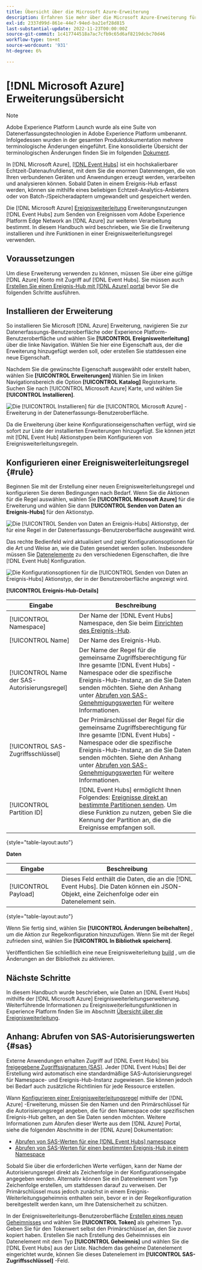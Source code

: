 ```yaml
---
title: Übersicht über die Microsoft Azure-Erweiterung
description: Erfahren Sie mehr über die Microsoft Azure-Erweiterung für die Ereignisweiterleitung in Adobe Experience Platform.
exl-id: 2337d99d-861e-44e7-94ed-ba21ef28d815
last-substantial-update: 2022-11-23T00:00:00Z
source-git-commit: 1c417744518a7ac7cfb9c65d6af8219dcbc70d46
workflow-type: tm+mt
source-wordcount: '931'
ht-degree: 6%

---
```


# [!DNL Microsoft Azure] Erweiterungsübersicht

>[!NOTE]
>
>Adobe Experience Platform Launch wurde als eine Suite von Datenerfassungstechnologien in Adobe Experience Platform umbenannt. Infolgedessen wurden in der gesamten Produktdokumentation mehrere terminologische Änderungen eingeführt. Eine konsolidierte Übersicht der terminologischen Änderungen finden Sie im folgenden [Dokument](../../../term-updates.md).

In [!DNL Microsoft Azure], [[!DNL Event Hubs]](https://azure.microsoft.com/en-us/products/event-hubs/#overview) ist ein hochskalierbarer Echtzeit-Datenaufrufdienst, mit dem Sie die enormen Datenmengen, die von Ihren verbundenen Geräten und Anwendungen erzeugt werden, verarbeiten und analysieren können. Sobald Daten in einem Ereignis-Hub erfasst werden, können sie mithilfe eines beliebigen Echtzeit-Analytics-Anbieters oder von Batch-/Speicheradaptern umgewandelt und gespeichert werden.

Die [!DNL Microsoft Azure] [Ereignisweiterleitung](../../../ui/event-forwarding/overview.md) Erweiterungsnutzungen [!DNL Event Hubs] zum Senden von Ereignissen vom Adobe Experience Platform Edge Network an [!DNL Azure] zur weiteren Verarbeitung bestimmt. In diesem Handbuch wird beschrieben, wie Sie die Erweiterung installieren und ihre Funktionen in einer Ereignisweiterleitungsregel verwenden.

## Voraussetzungen

Um diese Erweiterung verwenden zu können, müssen Sie über eine gültige [!DNL Azure] Konto mit Zugriff auf [!DNL Event Hubs]. Sie müssen auch [Erstellen Sie einen Ereignis-Hub mit [!DNL Azure] portal](https://learn.microsoft.com/en-us/azure/event-hubs/event-hubs-create) bevor Sie die folgenden Schritte ausführen.

## Installieren der Erweiterung

So installieren Sie Microsoft [!DNL Azure] Erweiterung, navigieren Sie zur Datenerfassungs-Benutzeroberfläche oder Experience Platform-Benutzeroberfläche und wählen Sie **[!UICONTROL Ereignisweiterleitung]** über die linke Navigation. Wählen Sie hier eine Eigenschaft aus, der die Erweiterung hinzugefügt werden soll, oder erstellen Sie stattdessen eine neue Eigenschaft.

Nachdem Sie die gewünschte Eigenschaft ausgewählt oder erstellt haben, wählen Sie **[!UICONTROL Erweiterungen]** Wählen Sie im linken Navigationsbereich die Option **[!UICONTROL Katalog]** Registerkarte. Suchen Sie nach [!UICONTROL Microsoft Azure] Karte, und wählen Sie **[!UICONTROL Installieren]**.

![Die [!UICONTROL Installieren] für die [!UICONTROL Microsoft Azure] -Erweiterung in der Datenerfassungs-Benutzeroberfläche.](../../../images/extensions/server/azure/install.png)

Da die Erweiterung über keine Konfigurationseigenschaften verfügt, wird sie sofort zur Liste der installierten Erweiterungen hinzugefügt. Sie können jetzt mit [!DNL Event Hub] Aktionstypen beim Konfigurieren von Ereignisweiterleitungsregeln.

## Konfigurieren einer Ereignisweiterleitungsregel {#rule}

Beginnen Sie mit der Erstellung einer neuen Ereignisweiterleitungsregel und konfigurieren Sie deren Bedingungen nach Bedarf. Wenn Sie die Aktionen für die Regel auswählen, wählen Sie **[!UICONTROL Microsoft Azure]** für die Erweiterung und wählen Sie dann **[!UICONTROL Senden von Daten an Ereignis-Hubs]** für den Aktionstyp.

![Die [!UICONTROL Senden von Daten an Ereignis-Hubs] Aktionstyp, der für eine Regel in der Datenerfassungs-Benutzeroberfläche ausgewählt wird.](../../../images/extensions/server/azure/select-action-type.png)

Das rechte Bedienfeld wird aktualisiert und zeigt Konfigurationsoptionen für die Art und Weise an, wie die Daten gesendet werden sollen. Insbesondere müssen Sie [Datenelemente](../../../ui/managing-resources/data-elements.md) zu den verschiedenen Eigenschaften, die Ihre [!DNL Event Hub] Konfiguration.

![Die Konfigurationsoptionen für die [!UICONTROL Senden von Daten an Ereignis-Hubs] Aktionstyp, der in der Benutzeroberfläche angezeigt wird.](../../../images/extensions/server/azure/event-hub-details.png)

**[!UICONTROL Ereignis-Hub-Details]**

| Eingabe | Beschreibung |
| --- | --- |
| [!UICONTROL Namespace] | Der Name der [!DNL Event Hubs] Namespace, den Sie beim [Einrichten des Ereignis-Hub](https://learn.microsoft.com/en-us/azure/event-hubs/event-hubs-create#create-an-event-hubs-namespace). |
| [!UICONTROL Name] | Der Name des Ereignis-Hub. |
| [!UICONTROL Name der SAS-Autorisierungsregel] | Der Name der Regel für die gemeinsame Zugriffsberechtigung für Ihre gesamte [!DNL Event Hubs] -Namespace oder die spezifische Ereignis-Hub-Instanz, an die Sie Daten senden möchten. Siehe den Anhang unter [Abrufen von SAS-Genehmigungswerten](#sas) für weitere Informationen. |
| [!UICONTROL SAS-Zugriffsschlüssel] | Der Primärschlüssel der Regel für die gemeinsame Zugriffsberechtigung für Ihre gesamte [!DNL Event Hubs] -Namespace oder die spezifische Ereignis-Hub-Instanz, an die Sie Daten senden möchten. Siehe den Anhang unter [Abrufen von SAS-Genehmigungswerten](#sas) für weitere Informationen. |
| [!UICONTROL Partition ID] | [!DNL Event Hubs] ermöglicht Ihnen Folgendes: [Ereignisse direkt an bestimmte Partitionen senden](https://learn.microsoft.com/en-us/azure/architecture/reference-architectures/event-hubs/partitioning-in-event-hubs-and-kafka). Um diese Funktion zu nutzen, geben Sie die Kennung der Partition an, die die Ereignisse empfangen soll. |

{style="table-layout:auto"}

**Daten**

| Eingabe | Beschreibung |
| --- | --- |
| [!UICONTROL Payload] | Dieses Feld enthält die Daten, die an die [!DNL Event Hubs]. Die Daten können ein JSON-Objekt, eine Zeichenfolge oder ein Datenelement sein. |

{style="table-layout:auto"}

Wenn Sie fertig sind, wählen Sie **[!UICONTROL Änderungen beibehalten]** , um die Aktion zur Regelkonfiguration hinzuzufügen. Wenn Sie mit der Regel zufrieden sind, wählen Sie **[!UICONTROL In Bibliothek speichern]**.

Veröffentlichen Sie schließlich eine neue Ereignisweiterleitung [build](../../../ui/publishing/builds.md) , um die Änderungen an der Bibliothek zu aktivieren.

## Nächste Schritte

In diesem Handbuch wurde beschrieben, wie Daten an [!DNL Event Hubs] mithilfe der [!DNL Microsoft Azure] Ereignisweiterleitungserweiterung. Weiterführende Informationen zu Ereignisweiterleitungsfunktionen in Experience Platform finden Sie im Abschnitt [Übersicht über die Ereignisweiterleitung](../../../ui/event-forwarding/overview.md).

## Anhang: Abrufen von SAS-Autorisierungswerten {#sas}

Externe Anwendungen erhalten Zugriff auf [!DNL Event Hubs] bis [freigegebene Zugriffssignaturen (SAS)](https://learn.microsoft.com/en-us/azure/event-hubs/authorize-access-shared-access-signature). Jeder [!DNL Event Hubs] Bei der Erstellung wird automatisch eine standardmäßige SAS-Autorisierungsregel für Namespace- und Ereignis-Hub-Instanz zugewiesen. Sie können jedoch bei Bedarf auch zusätzliche Richtlinien für jede Ressource erstellen.

Wann [Konfigurieren einer Ereignisweiterleitungsregel](#rule) mithilfe der [!DNL Azure] -Erweiterung, müssen Sie den Namen und den Primärschlüssel für die Autorisierungsregel angeben, die für den Namespace oder spezifischen Ereignis-Hub gelten, an den Sie Daten senden möchten. Weitere Informationen zum Abrufen dieser Werte aus dem [!DNL Azure] Portal, siehe die folgenden Abschnitte in der [!DNL Azure] Dokumentation:

* [Abrufen von SAS-Werten für eine [!DNL Event Hubs] namespace](https://learn.microsoft.com/en-us/azure/event-hubs/event-hubs-get-connection-string#connection-string-for-a-namespace)
* [Abrufen von SAS-Werten für einen bestimmten Ereignis-Hub in einem Namespace](https://learn.microsoft.com/en-us/azure/event-hubs/event-hubs-get-connection-string#connection-string-for-a-specific-event-hub-in-a-namespace)

Sobald Sie über die erforderlichen Werte verfügen, kann der Name der Autorisierungsregel direkt als Zeichenfolge in der Konfigurationseingabe angegeben werden. Alternativ können Sie ein Datenelement vom Typ Zeichenfolge erstellen, um stattdessen darauf zu verweisen. Der Primärschlüssel muss jedoch zunächst in einem Ereignis-Weiterleitungsgeheimnis enthalten sein, bevor er in der Regelkonfiguration bereitgestellt werden kann, um Ihre Datensicherheit zu schützen.

In der Ereignisweiterleitungs-Benutzeroberfläche [Erstellen eines neuen Geheimnisses](../../../ui/event-forwarding/secrets.md) und wählen Sie **[!UICONTROL Token]** als geheimen Typ. Geben Sie für den Tokenwert selbst den Primärschlüssel an, den Sie zuvor kopiert haben. Erstellen Sie nach Erstellung des Geheimnisses ein Datenelement mit dem Typ **[!UICONTROL Geheimnis]** und wählen Sie die [!DNL Event Hubs] aus der Liste. Nachdem das geheime Datenelement eingerichtet wurde, können Sie dieses Datenelement im **[!UICONTROL SAS-Zugriffsschlüssel]** -Feld.
